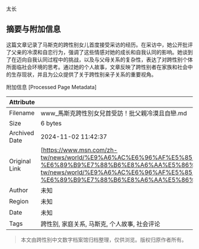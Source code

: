 太长

## 摘要与附加信息

<!-- tcd_abstract -->
这篇文章记录了马斯克的跨性别女儿首度接受采访的经历。在采访中，她公开批评了父亲的冷漠和自恋行为，强调了这些情感对她的成长和自我认同的影响。她谈到了在迈向自我认同过程中的挑战，以及与父母关系的复杂性，表达了对跨性别个体所面临社会环境的思考。通过她的个人故事，文章反映了跨性别者在家族和社会中的生存现状，并且为公众提供了关于跨性别亲子关系的重要视角。
<!-- tcd_abstract_end -->

附加信息 [Processed Page Metadata]

| Attribute       | Value                                  |
|-----------------|----------------------------------------|
| Filename        | www_馬斯克跨性別女兒首受訪！批父親冷漠且自戀.md                             |
| Size            | 6 bytes                           |
| Archived Date   | 2024-11-02 11:42:37                             |
| Original Link   | [https://www.msn.com/zh-tw/news/world/%E9%A6%AC%E6%96%AF%E5%85%8B%E8%B7%A8%E6%80%A7%E5%88%A5%E5%A5%B3%E5%85%92%E9%A6%96%E5%8F%97%E8%A8%AA-%E6%89%B9%E7%88%B6%E8%A6%AA%E5%86%B7%E6%BC%A0%E4%B8%94%E8%87%AA%E6%88%80/ar-BB1qF4D9](https://www.msn.com/zh-tw/news/world/%E9%A6%AC%E6%96%AF%E5%85%8B%E8%B7%A8%E6%80%A7%E5%88%A5%E5%A5%B3%E5%85%92%E9%A6%96%E5%8F%97%E8%A8%AA-%E6%89%B9%E7%88%B6%E8%A6%AA%E5%86%B7%E6%BC%A0%E4%B8%94%E8%87%AA%E6%88%80/ar-BB1qF4D9)                       |
| Author          | 未知                               |
| Region          | 未知                               |
| Date            | 未知                                 |
| Tags            | 跨性别, 家庭关系, 马斯克, 个人故事, 社会评论                                 |
>
> 本文由跨性别中文数字档案馆归档整理，仅供浏览。版权归原作者所有。
>